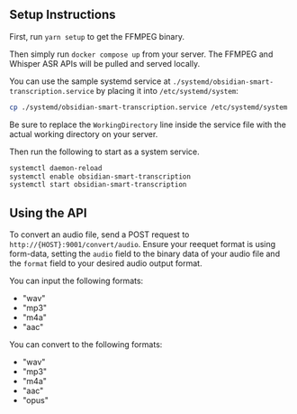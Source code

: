 ## Setup Instructions

First, run `yarn setup` to get the FFMPEG binary.

Then simply run `docker compose up` from your server.
The FFMPEG and Whisper ASR APIs will be pulled and served locally.

You can use the sample systemd service at `./systemd/obsidian-smart-transcription.service` by placing it into `/etc/systemd/system`:

```bash
cp ./systemd/obsidian-smart-transcription.service /etc/systemd/system
```

Be sure to replace the `WorkingDirectory` line inside the service file with the actual working directory on your server.

Then run the following to start as a system service.

```bash
systemctl daemon-reload
systemctl enable obsidian-smart-transcription
systemctl start obsidian-smart-transcription
```

## Using the API

To convert an audio file, send a POST request to
`http://{HOST}:9001/convert/audio`. Ensure your reequet format is using form-data, setting the `audio` field to the binary data of your audio file and the `format` field to your desired audio output format.

You can input the following formats:

- "wav"
- "mp3"
- "m4a"
- "aac"

You can convert to the following formats:

- "wav"
- "mp3"
- "m4a"
- "aac"
- "opus"
